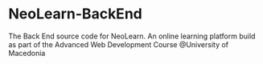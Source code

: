 # NeoLearn-BackEnd
The Back End source code for NeoLearn. An online learning platform build as part of the Advanced Web Development Course @University of Macedonia
